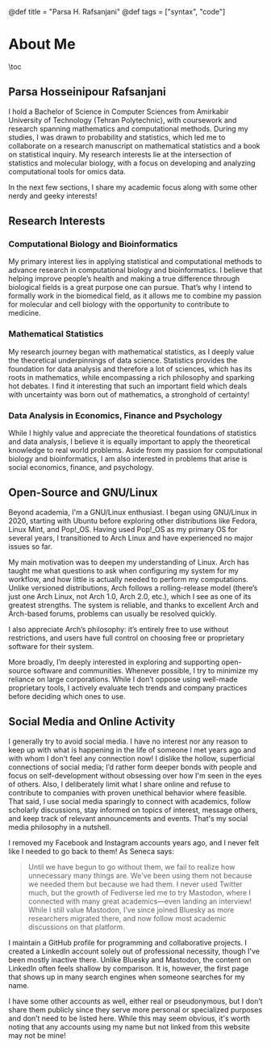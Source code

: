 @def title = "Parsa H. Rafsanjani"
@def tags = ["syntax", "code"]

# About Me

\toc

## Parsa Hosseinipour Rafsanjani

I hold a Bachelor of Science in Computer Sciences from Amirkabir University of Technology (Tehran Polytechnic),
with coursework and research spanning mathematics and computational methods.
During my studies, I was drawn to probability and statistics,
which led me to collaborate on a research manuscript on mathematical statistics and a book on statistical inquiry.
My research interests lie at the intersection of statistics and molecular biology, with a focus on developing and analyzing computational tools for omics data.

In the next few sections, I share my academic focus along with some other nerdy and geeky interests!

## Research Interests

### Computational Biology and Bioinformatics

My primary interest lies in applying statistical and computational methods to advance research in computational biology and bioinformatics.
I believe that helping improve people’s health and making a true difference through biological fields is a great purpose one can pursue.
That’s why I intend to formally work in the biomedical field, as it allows me to combine my passion for molecular and cell biology with the opportunity to contribute to medicine.

### Mathematical Statistics

My research journey began with mathematical statistics,
as I deeply value the theoretical underpinnings of data science.
Statistics provides the foundation for data analysis and therefore a lot of sciences,
which has its roots in mathematics, while encompassing a rich philosophy and sparking hot debates.
I find it interesting that such an important field which deals with uncertainty was born out of mathematics, a stronghold of certainty!

### Data Analysis in Economics, Finance and Psychology

While I highly value and appreciate the theoretical foundations of statistics and data analysis,
I believe it is equally important to apply the theoretical knowledge to real world problems.
Aside from my passion for computational biology and bioinformatics,
I am also interested in problems that arise is social economics, finance, and psychology.

## Open-Source and GNU/Linux

Beyond academia, I'm a GNU/Linux enthusiast.
I began using GNU/Linux in 2020,
starting with Ubuntu before exploring other distributions like Fedora, Linux Mint, and Pop!\_OS.
Having used Pop!_OS as my primary OS for several years, I transitioned to Arch Linux and have experienced no major issues so far.

My main motivation was to deepen my understanding of Linux.
Arch has taught me what questions to ask when configuring my system for my workflow,
and how little is actually needed to perform my computations.
Unlike versioned distributions, Arch follows a rolling-release model (there’s just one Arch Linux, not Arch 1.0, Arch 2.0, etc.),
which I see as one of its greatest strengths.
The system is reliable, and thanks to excellent Arch and Arch-based forums, problems can usually be resolved quickly.

I also appreciate Arch’s philosophy:
it’s entirely free to use without restrictions, and users have full control on choosing free or proprietary software for their system.

More broadly, I’m deeply interested in exploring and supporting open-source software and communities.
Whenever possible, I try to minimize my reliance on large corporations.
While I don’t oppose using well-made proprietary tools, I actively evaluate tech trends and company practices before deciding which ones to use.

## Social Media and Online Activity

I generally try to avoid social media.
I have no interest nor any reason to keep up with what is happening in the life of someone I met years ago and with whom I don't feel any connection now!
I dislike the hollow, superficial connections of social media; I’d rather form deeper bonds with people and focus on self-development without obsessing over how I'm seen in the eyes of others.
Also, I deliberately limit what I share online and refuse to contribute to companies with proven unethical behavior where feasible.
That said, I use social media sparingly to connect with academics, follow scholarly discussions, stay informed on topics of interest, message others, and keep track of relevant announcements and events.
That's my social media philosophy in a nutshell.

I removed my Facebook and Instagram accounts years ago, and I never felt like I needed to go back to them!
As Seneca says:
> Until we have begun to go without them, we fail to realize how unnecessary many things are. We've been using them not because we needed them but because we had them.
I never used Twitter much, but the growth of Fediverse led me to try Mastodon, where I connected with many great academics—even landing an interview!
While I still value Mastodon, I've since joined Bluesky as more researchers migrated there, and now follow most academic discussions on that platform.

I maintain a GitHub profile for programming and collaborative projects.
I created a LinkedIn account solely out of professional necessity, though I've been mostly inactive there.
Unlike Bluesky and Mastodon, the content on LinkedIn often feels shallow by comparison.
It is, however, the first page that shows up in many search engines when someone searches for my name.

I have some other accounts as well, either real or pseudonymous, but I don’t share them publicly since they serve more personal or specialized purposes and don’t need to be listed here.
While this may seem obvious, it's worth noting that any accounts using my name but not linked from this website may not be mine!
